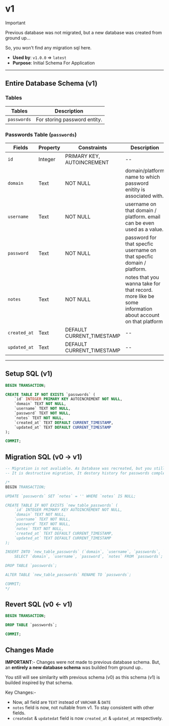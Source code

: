 # v1

> [!IMPORTANT]
> Previous database was not migrated, but a new database was created from ground up...
> 
> So, you won't find any migration sql here.

- **Used by**: `v1.0.0` => `latest`
- **Purpose**: Initial Schema For Application

---

## Entire Database Schema (v1)

### Tables

| Tables      | Description                  |
| ----------- | ---------------------------- |
| `passwords` | For storing password entity. |

### Passwords Table (`passwords`)

| Fields       | Property | Constraints                | Description                                                                                             |
| ------------ | -------- | -------------------------- | ------------------------------------------------------------------------------------------------------- |
| `id`         | Integer  | PRIMARY KEY, AUTOINCREMENT | --                                                                                                      |
| `domain`     | Text     | NOT NULL                   | domain/platform name to which password enitity is associated with.                                      |
| `username`   | Text     | NOT NULL                   | username on that domain / platform. email can be even used as a value.                                  |
| `password`   | Text     | NOT NULL                   | password for that specfic username on that specfic domain / platform.                                   |
| `notes`      | Text     | NOT NULL                   | notes that you wanna take for that record. more like be some information about account on that platform |
| `created_at` | Text     | DEFAULT CURRENT_TIMESTAMP  | --                                                                                                      |
| `updated_at` | Text     | DEFAULT CURRENT_TIMESTAMP  | --                                                                                                      |

---

## Setup SQL (v1)

```sql
BEGIN TRANSACTION;

CREATE TABLE IF NOT EXISTS `passwords` (
	`id` INTEGER PRIMARY KEY AUTOINCREMENT NOT NULL, 
	`domain` TEXT NOT NULL,
	`username` TEXT NOT NULL, 
	`password` TEXT NOT NULL,
	`notes` TEXT NOT NULL, 
	`created_at` TEXT DEFAULT CURRENT_TIMESTAMP, 
	`updated_at` TEXT DEFAULT CURRENT_TIMESTAMP
);

COMMIT;
```

## Migration SQL (v0 -> v1)

```sql
-- Migration is not avaliable. As Database was recreated, but you still use below sql to migrated.
-- It is destructive migration, It destory history for passwords completely. (createdat & updateat data will lost forever).

/*
BEGIN TRANSACTION;

UPDATE `passwords` SET `notes` = '' WHERE `notes` IS NULL;

CREATE TABLE IF NOT EXISTS `new_table_passwords` (
	`id` INTEGER PRIMARY KEY AUTOINCREMENT NOT NULL, 
	`domain` TEXT NOT NULL,
	`username` TEXT NOT NULL, 
	`password` TEXT NOT NULL,
	`notes` TEXT NOT NULL, 
	`created_at` TEXT DEFAULT CURRENT_TIMESTAMP, 
	`updated_at` TEXT DEFAULT CURRENT_TIMESTAMP
);

INSERT INTO `new_table_passwords` (`domain`, `username`, `passwords`, `notes`)
    SELECT `domain`, `username`, `password`, `notes` FROM `passwords`;

DROP TABLE `passwords`;

ALTER TABLE `new_table_passwords` RENAME TO `passwords`;

COMMIT;
*/
```

## Revert SQL (v0 <- v1)

```sql
BEGIN TRANSACTION;

DROP TABLE `passwords`;

COMMIT;
```

## Changes Made

**IMPORTANT**:- Changes were not made to previous database schema. But, an **entirely a new database schema** was builded from ground up..

You still will see similarity with previous schema (v0) as this schema (v1) is builded inspired by that schema.

Key Changes:- 

- Now, all field are `TEXT` instead of `VARCHAR` & `DATE`
- `notes` field is now, not nullable from v1. To stay consistent with other fields.
- `createdat` & `updatedat` field is now `created_at` & `updated_at` respectively.

